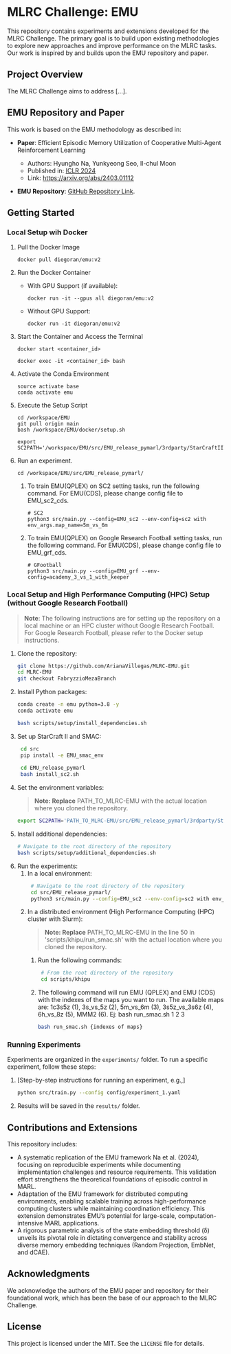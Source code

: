 # MLRC Challenge: EMU

This repository contains experiments and extensions developed for the MLRC Challenge. The primary goal is to build upon existing methodologies to explore new approaches and improve performance on the MLRC tasks. Our work is inspired by and builds upon the EMU repository and paper.

## Project Overview

The MLRC Challenge aims to address [...].

## EMU Repository and Paper

This work is based on the EMU methodology as described in:

- **Paper**: Efficient Episodic Memory Utilization of Cooperative Multi-Agent Reinforcement Learning
  - Authors: Hyungho Na, Yunkyeong Seo, Il-chul Moon
  - Published in: [ICLR 2024](https://iclr.cc/Conferences/2024)
  - Link: https://arxiv.org/abs/2403.01112

- **EMU Repository**: [GitHub Repository Link](https://github.com/HyunghoNa/EMU/tree/main).

## Getting Started

### Local Setup wih Docker
1. Pull the Docker Image
    ```shell
    docker pull diegoran/emu:v2
    ```
2. Run the Docker Container
   * With GPU Support (if available):

     ```shell
     docker run -it --gpus all diegoran/emu:v2
     ```
   * Without GPU Support:
     ```shell
     docker run -it diegoran/emu:v2
     ```

3. Start the Container and Access the Terminal
    ```shell
    docker start <container_id>
    
    docker exec -it <container_id> bash
    ```

4. Activate the Conda Environment
    ```shell
    source activate base
    conda activate emu
    ```

5. Execute the Setup Script
    ```shell
    cd /workspace/EMU
    git pull origin main
    bash /workspace/EMU/docker/setup.sh
    ```

    ```shell
    export SC2PATH='/workspace/EMU/src/EMU_release_pymarl/3rdparty/StarCraftII'
    ```
6. Run an experiment. 
    ```shell
    cd /workspace/EMU/src/EMU_release_pymarl/
    ```
    1. To train EMU(QPLEX) on SC2 setting tasks, run the following command. For EMU(CDS), please change config file to EMU_sc2_cds.
       ```shell
       # SC2 
       python3 src/main.py --config=EMU_sc2 --env-config=sc2 with env_args.map_name=5m_vs_6m
       ```
    2. To train EMU(QPLEX) on Google Research Football setting tasks, run the following command. For EMU(CDS), please change config file to EMU_grf_cds.
       ```shell
       # GFootball
       python3 src/main.py --config=EMU_grf --env-config=academy_3_vs_1_with_keeper
       ```


### Local Setup and High Performance Computing (HPC) Setup (without Google Research Football)
> **Note**: The following instructions are for setting up the repository on a local machine or an HPC cluster without Google Research Football. For Google Research Football, please refer to the Docker setup instructions.
1. Clone the repository:
   ```bash
   git clone https://github.com/ArianaVillegas/MLRC-EMU.git
   cd MLRC-EMU
   git checkout FabryzzioMezaBranch
   ```
2. Install Python packages:
   ```bash
   conda create -n emu python=3.8 -y
   conda activate emu
   
   bash scripts/setup/install_dependencies.sh
    ```
3. Set up StarCraft II  and SMAC:
   ```bash
    cd src
    pip install -e EMU_smac_env
  
    cd EMU_release_pymarl
    bash install_sc2.sh
   ```
4. Set the environment variables:
   > **Note: Replace** PATH_TO_MLRC-EMU with the actual location where you cloned the repository.
   ```bash
   export SC2PATH='PATH_TO_MLRC-EMU/src/EMU_release_pymarl/3rdparty/StarCraftII'
   ```
5. Install additional dependencies:
   ```bash
   # Navigate to the root directory of the repository
   bash scripts/setup/additional_dependencies.sh
   ```
6. Run the experiments:
    1. In a local environment:
         ```bash
          # Navigate to the root directory of the repository
          cd src/EMU_release_pymarl/
          python3 src/main.py --config=EMU_sc2 --env-config=sc2 with env_args.map_name=5m_vs_6m save_model=True
         ```
    2. In a distributed environment (High Performance Computing (HPC) cluster with Slurm):
          > **Note: Replace** PATH_TO_MLRC-EMU in the line 50 in 'scripts/khipu/run_smac.sh' with the actual location where you cloned the repository.
       1. Run the following commands:
          ```bash
           # From the root directory of the repository
           cd scripts/khipu
          ```
       2. The following command will run EMU (QPLEX) and EMU (CDS) with the indexes of the maps you want to run. The available maps are: 1c3s5z (1), 3s_vs_5z (2), 5m_vs_6m (3), 3s5z_vs_3s6z (4), 6h_vs_8z (5), MMM2 (6). Ej: bash run_smac.sh 1 2 3
          ```bash
          bash run_smac.sh {indexes of maps}
          ```


### Running Experiments

Experiments are organized in the `experiments/` folder. To run a specific experiment, follow these steps:

1. [Step-by-step instructions for running an experiment, e.g.,]
   ```bash
   python src/train.py --config config/experiment_1.yaml
   ```

2. Results will be saved in the `results/` folder.

## Contributions and Extensions

This repository includes:

- A systematic replication of the EMU framework Na et al. (2024), focusing on reproducible experiments while documenting implementation challenges and resource requirements. This validation effort strengthens the theoretical foundations of episodic control in MARL.
- Adaptation of the EMU framework for distributed computing environments, enabling scalable training across high-performance computing clusters while maintaining coordination efficiency. This extension demonstrates EMU’s potential for large-scale, computation-intensive MARL applications.
- A rigorous parametric analysis of the state embedding threshold (δ) unveils its pivotal role in dictating convergence and stability across diverse memory embedding techniques (Random Projection, EmbNet, and dCAE).

## Acknowledgments

We acknowledge the authors of the EMU paper and repository for their foundational work, which has been the base of our approach to the MLRC Challenge.

## License

This project is licensed under the MIT. See the `LICENSE` file for details.
